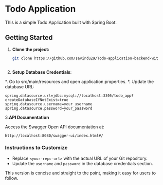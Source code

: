 # Todo Application

This is a simple Todo Application built with Spring Boot.

## Getting Started

1. **Clone the project:**
   ```bash
   git clone https://github.com/savindu29/Todo-application-backend-with-spring.git
  

2. **Setup Database Credentials:**

*. Go to src/main/resources and open application.properties.
*. Update the database URL:
```
spring.datasource.url=jdbc:mysql://localhost:3306/todo_app?createDatabaseIfNotExist=true
spring.datasource.username=your_username
spring.datasource.password=your_password
```

3.**API Documentation**

Access the Swagger Open API documentation at: 
```
http://localhost:8080/swagger-ui/index.html#/
```

### Instructions to Customize
- Replace `<your-repo-url>` with the actual URL of your Git repository.
- Update the `username` and `password` in the database credentials section.

This version is concise and straight to the point, making it easy for users to follow.
